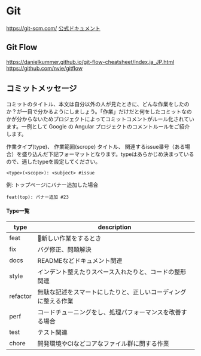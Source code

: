 # Git

https://git-scm.com/
[公式ドキュメント](https://git-scm.com/book/ja/v2)

## Git Flow

https://danielkummer.github.io/git-flow-cheatsheet/index.ja_JP.html
https://github.com/nvie/gitflow

## コミットメッセージ

コミットのタイトル、本文は自分以外の人が見たときに、どんな作業をしたのか？が一目で分かるようにしましょう。「作業」だけだと何をしたコミットなのかが分からないためプロジェクトによってコミットコメントがルール化されています。一例として Google の Angular プロジェクトのコメントルールをご紹介します。

作業タイプ(type)、 作業範囲(scrope) タイトル、 関連するissue番号（ある場合）を盛り込んだ下記フォーマットとなります。typeはあらかじめ決まっているので、適したtypeを設定してください。

```
<type>(<scope>): <subject> #issue
```

例: トップページにバナー追加した場合
```
feat(top): バナー追加 #23
```
#### Type一覧

|type|description|
|---|---|
|feat|新しい作業をするとき|
|fix|バグ修正、問題解決|
|docs|READMEなどドキュメント関連|
|style|インデント整えたりスペース入れたりと、コードの整形関連|
|refactor|無駄な記述をスマートにしたりと、正しいコーディングに整える作業|
|perf|コードチューニングをし、処理パフォーマンスを改善する場合|
|test|テスト関連|
|chore|開発環境やCIなどコアなファイル群に関する作業|